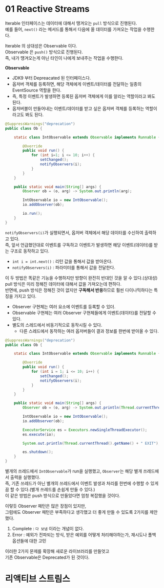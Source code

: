 # 01 Reactive Streams

Iterable 인터페이스는 데이터에 대해서 땡겨오는 `pull` 방식으로 진행된다.           
예를 들어, `next()` 라는 메서드를 통해서 다음에 올 데이터를 가져오는 작업을 수행한다.      
     
Iterable 의 상대성은 Observable 이다.            
Observable 은 `push()` 방식으로 진행된다.         
즉, 내가 땡겨오는게 아닌 타인이 나에게 보내주는 작업을 수행한다.       
  
**Observable**  
* JDK9 부터 Depreacated 된 인터페이스다.      
* 옵저버 객체를 등록하면, 해당 객체에게 이벤트/데이터를 전달하는 일종의 EventSource 역할을 한다.       
* 즉, 특정 이벤트가 발생하면 등록된 옵저버 객체에게 이를 알리는 역할이라고 봐도 된다.      
* 옵저버블이 만들어내는 이벤트/데이터를 받고 싶은 옵저버 객체를 등록하는 역할이라고도 봐도 된다.     

```java
@SuppressWarnings("deprecation")
public class Ob {

    static class IntObservable extends Observable implements Runnable {

        @Override
        public void run() {
            for (int i=1; i <= 10; i++) {
                setChanged();
                notifyObservers(i);
            }
        }
    }

    public static void main(String[] args) {
        Observer ob = (o, arg) -> System.out.println(arg);

        IntObservable io = new IntObservable();
        io.addObserver(ob);

        io.run();
    }
}
```
`notifyObservers(i)`가 실행되면서, 옵저버 객체에서 해당 데이터를 수신하여 출력하고 있다.      
즉, 앞서 언급했던대로 이벤트를 구독하고 이벤트가 발생하면 해당 이벤트(데이터)를 받는 구조로 동작하고 있다.    

* `int i = int.next()` : 리턴 값을 통해서 값을 받아온다.     
* `notifyObservers(i)` : 파라미터를 통해서 값을 전달한다.   

이 두 방법은 똑같은 기능을 수행하지만 방향이 완전히 반대인 것을 알 수 있다.(상대성)      
pull 방식은 미리 정해진 데이터에 대해서 값을 가져오는데 편하다.      
반면에, push 방식은 정해진 것이 없지만 **구독해서 반응**하므로 훨씬 다이나믹하다는 특징을 가지고 있다.      
 
* Observer 구현체는 여러 요소에 이벤트를 등록할 수 있더.      
* Observable 구현체는 여러 Observer 구현체들에게 이벤트(데이터)를 전달할 수 있다.  
* 별도의 스레드에서 비동기적으로 동작시킬 수 있다.
    * 다른 스레드에서 동작하는 여러 옵저버들이 결과 정보를 한번에 받아올 수 있다.   

```java
@SuppressWarnings("deprecation")
public class Ob {

    static class IntObservable extends Observable implements Runnable {

        @Override
        public void run() {
            for (int i = 1; i <= 10; i++) {
                setChanged();
                notifyObservers(i);
            }
        }
    }

    public static void main(String[] args) {
        Observer ob = (o, arg) -> System.out.println(Thread.currentThread().getName() + " " + arg);

        IntObservable io = new IntObservable();
        io.addObserver(ob);

        ExecutorService es = Executors.newSingleThreadExecutor();
        es.execute(io);

        System.out.println(Thread.currentThread().getName() + " EXIT");

        es.shutdown();
    }
}
```
별개의 쓰레드에서 `IntObservable`가 run을 실행했고, `Observer`는 해당 별개 쓰레드에서 출력을 실행했다.             
즉, 기존 쓰레드가 아닌 별개의 쓰레드에서 이벤트 발생과 처리를 한번에 수행할 수 있게끔 할 수 있다.(별개 쓰레드를 손쉽게 만들 수 있다.)        
이 같은 방법은 push 방식으로 만들었다면 엄청 복잡했을 것이다.      
  
이렇듯 Observer 패턴은 많은 장점이 있지만,     
그럼에도 Observer 패턴은 부족하다고 생각했고 더 좋게 만들 수 있도록 2가지를 제안했다.     
    
1. Complete : `다 보냄` 이라는 개념이 없다.        
2. Error : 예외가 전파되는 방식, 받은 예외를 어떻게 처리해야하는가, 재시도나 폴백 옵션들에 대한 고민   

이러한 2가지 문제를 확장해 새로운 라이브러리를 만들엇고     
기존 Observable은 Deprecated가 된 것이다.     

# 리액티브 스트림스 
